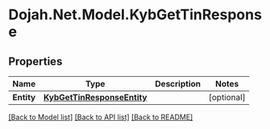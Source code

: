 # Dojah.Net.Model.KybGetTinResponse

## Properties

Name | Type | Description | Notes
------------ | ------------- | ------------- | -------------
**Entity** | [**KybGetTinResponseEntity**](KybGetTinResponseEntity.md) |  | [optional] 

[[Back to Model list]](../README.md#documentation-for-models) [[Back to API list]](../README.md#documentation-for-api-endpoints) [[Back to README]](../README.md)

